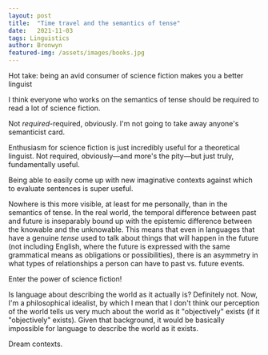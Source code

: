 ```yaml
---
layout: post
title:  "Time travel and the semantics of tense"
date:   2021-11-03
tags: Linguistics
author: Bronwyn
featured-img: /assets/images/books.jpg
---
```


Hot take: being an avid consumer of science fiction makes you a better linguist

I think everyone who works on the semantics of tense should be required to read a lot of science fiction.

Not *required*-required, obviously. I'm not going to take away anyone's semanticist card.

Enthusiasm for science fiction is just incredibly useful for a theoretical linguist. Not required, obviously—and more's the pity—but just truly, fundamentally useful.

Being able to easily come up with new imaginative contexts against which to evaluate sentences is super useful.

Nowhere is this more visible, at least for me personally, than in the semantics of tense. In the real world, the temporal difference between past and future is inseparably bound up with the epistemic difference between the knowable and the unknowable. This means that even in languages that have a genuine *tense* used to talk about things that will happen in the future (not including English, where the future is expressed with the same grammatical means as obligations or possibilities), there is an asymmetry in what types of relationships a person can have to past vs. future events.

Enter the power of science fiction!

Is language about describing the world as it actually is? Definitely not. Now, I'm a philosophical idealist, by which I mean that I don't think our perception of the world tells us very much about the world as it "objectively" exists (if it "objectively" exists). Given that background, it would be basically impossible for language to describe the world as it exists.

Dream contexts.
